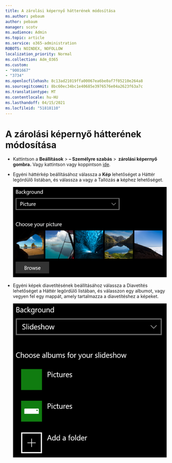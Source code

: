 ```yaml
---
title: A zárolási képernyő hátterének módosítása
ms.author: pebaum
author: pebaum
manager: scotv
ms.audience: Admin
ms.topic: article
ms.service: o365-administration
ROBOTS: NOINDEX, NOFOLLOW
localization_priority: Normal
ms.collection: Adm_O365
ms.custom:
- "9001667"
- "3734"
ms.openlocfilehash: 8c13ad21019ffa00067ea6be0af7f05210e264a8
ms.sourcegitcommit: 8bc60ec34bc1e40685e3976576e04a2623f63a7c
ms.translationtype: MT
ms.contentlocale: hu-HU
ms.lasthandoff: 04/15/2021
ms.locfileid: "51818110"
---
```

# <a name="change-your-lock-screen-background"></a>A zárolási képernyő hátterének módosítása

- Kattintson a **Beállítások**  >  **– Személyre szabás**  >  **zárolási képernyő gombra.** Vagy kattintson vagy koppintson [ide](ms-settings:lockscreen?activationSource=GetHelp).

- Egyéni háttérkép beállításához válassza a  **Kép** lehetőséget a Háttér legördülő listában, és válassza a vagy a Tallózás **a** képhez lehetőséget.

  ![Egyéni háttérkép beállítása](media/set-custom-background-pic.png)

- Egyéni képek diavetítésének beállításához válassza  a Diavetítés lehetőséget  a Háttér legördülő listában, és válasszon egy albumot, vagy vegyen fel egy mappát, amely tartalmazza a diavetítéshez a képeket.

  ![Egyéni képek diavetítésének beállítása](media/set-up-slideshow-background.png)
